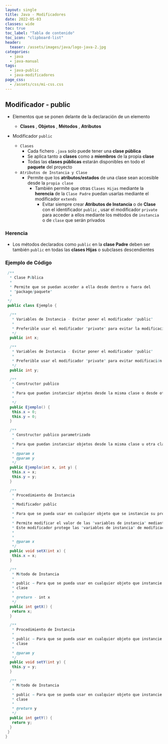 ```yaml
---
layout: single
title: Java - Modificadores
date: 2022-05-03
classes: wide
toc: true
toc_label: "Tabla de contenido"
toc_icon: "clipboard-list"
header:
  teaser: /assets/images/java/logo-java-2.jpg
categories:
  - java
  - java-manual
tags:
  - java-public
  - java-modificadores
page_css: 
  - /assets/css/mi-css.css
---
```


## Modificador - public

* Elementos que se ponen delante de la declaración de un elemento
  * **Clases** , **Objetos** , **Métodos** , **Atributos**

* Modificador ``public``
  * ``Clases``
    * Cada fichero ``.java`` solo puede tener una **clase pública**
    * Se aplica tanto a **clases** como a **miembros** de la propia **clase**
    * Todas las **clases públicas** estarán disponibles en todo el **paquete** del proyecto
  * ``Atributos de Instancia y Clase``
    * Permite que los **atributos/estados** de una clase sean accesible desde la ``propia clase``
      * También permite que otras ``Clases Hijas`` mediante la **herencia** de la ``Clase Padre``  puedan usarlas mediante el modificador ``extends``
        * Evitar siempre crear **Atributos de Instancia** o de **Clase** con el identificador ``public`` , usar el modificador ``private`` para acceder a ellos mediante los métodos de ``instancia`` o de ``clase`` que serán privados

### Herencia

* Los métodos declarados como ``public`` en la **clase Padre** deben ser también ``public`` en todas las **clases Hijas** o subclases descendientes

### Ejemplo de Código

```java
 /**
  * Clase Pública
  * 
  * Permite que se puedan acceder a ella desde dentro o fuera del
  * "package/paquete"  
  * 
 */
 public class Ejemplo {

  /**
   * Variables de Instancia - Evitar poner el modificador "public"  
   *
   * Preferible usar el modificador "private" para evitar la modificación directamente desde las variables
   */
  public int x;

  /**
   * Variables de Instancia - Evitar poner el modificador "public" 
   * 
   * Preferible usar el modificador "private" para evitar modificación directamente desde las variables
   */
  public int y;

  /**
   * Constructor publico
   * 
   * Para que puedan instanciar objetos desde la misma clase o desde otra clase que la herede o la invoque mediante la importación
   * 
   */
  public Ejemplo() {
   this.x = 0;
   this.y = 0;
  }

  /**
   * Constructor publico parametrizado
   * 
   * Para que puedan instanciar objetos desde la misma clase u otra clase que la herede o la invoque mediante la importación de su "package/paquete"
   * 
   * @param x
   * @param y
   */
  public Ejemplo(int x, int y) {
   this.x = x;
   this.y = y;
  }

  /**
   * Procedimiento de Instancia
   * 
   * Modificador public
   * 
   * Para que se pueda usar en cualquier objeto que se instancie su propia clase
   * 
   * Permite modificar el valor de las "variables de instancia" mediante métodos público invocados desde los objetos instanciados de la propia clase 
   * Este modificador protege las "variables de instancia" de modificaciones erróneas y respetando el principio de "Encapsulamiento"
   * 
   * 
   * @param x
   */
  public void setX(int x) {
   this.x = x;
  }

  /**
   * Método de Instancia
   * 
   * public → Para que se pueda usar en cualquier objeto que instancie su propia
   * clase
   * 
   * @return - int x
   */
  public int getX() {
   return x;
  }

  /**
   * Procedimiento de Instancia
   * 
   * public → Para que se pueda usar en cualquier objeto que instancie su propia
   * clase
   * 
   * @param y
   */
  public void setY(int y) {
   this.y = y;
  }

  /**
   * Método de Instancia
   * 
   * public → Para que se pueda usar en cualquier objeto que instancie su propia
   * clase
   * 
   * @return y
   */
  public int getY() {
   return y;
  }
 }
}
```
